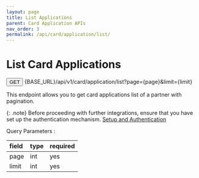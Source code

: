 ```yaml
---
layout: page
title: List Applications
parent: Card Application APIs
nav_order: 3
permalink: /api/card/application/list/
---
```


# List Card Applications

<button type="button" name="button" class="btn btn-purple fs-1">GET</button>
{BASE_URL}/api/v1/card/application/list?page={page}&limit={limit}

This endpoint allows you to get card applications list of a partner with pagination.

{: .note}
Before proceeding with further integrations, ensure that you have set up the authentication mechanism. [Setup and Authentication](/trydoc.github.io/setup)

Query Parameters :

| field     | type      | required  |
|:----------|:----------|:----------|
| page      | int       | yes       |
| limit     | int       | yes       |
